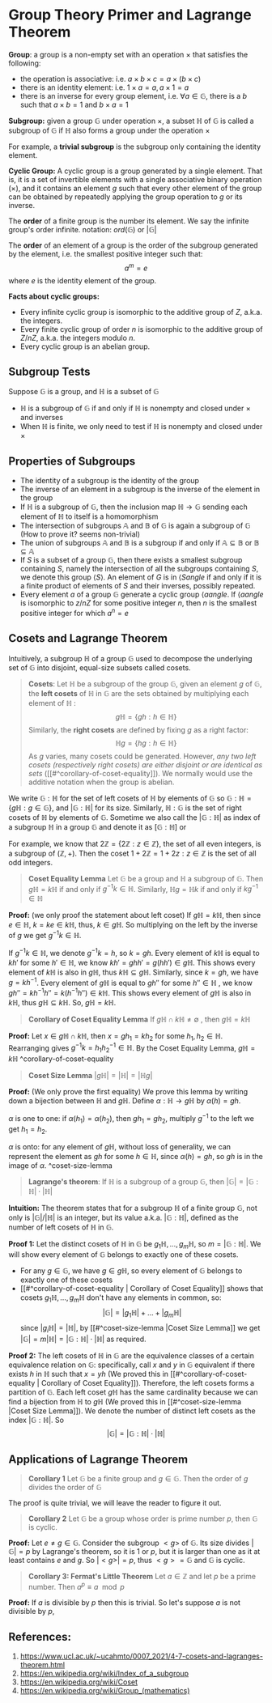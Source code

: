 Group Theory Primer and Lagrange Theorem
========================================

**Group**: a group is a non-empty set with an operation $\times$ that satisfies the following:
- the operation is associative: i.e. $a \times b \times c = a \times (b \times c)$
- there is an identity element: i.e. $1 \times  a = a, a \times 1 = a$
- there is an inverse for every group element, i.e. $\forall a \in \mathbb{G},$ there is a $b$ such that $a \times b = 1$ and $b \times a = 1$

**Subgroup:** given a group $\mathbb{G}$ under operation $\times$, a subset $\mathbb{H}$ of $\mathbb{G}$ is called a subgroup of $\mathbb{G}$ if $\mathbb{H}$ also forms a group under the operation $\times$

For example, a **trivial subgroup** is the subgroup only containing the identity element.

**Cyclic Group:** A cyclic group is a group generated by a single element. That is, it is a set of invertible elements with a single associative binary operation ($\times$), and it contains an element $g$ such that every other element of the group can be obtained by repeatedly applying the group operation to $g$ or its inverse.

The **order** of a finite group is the number its element. We say the infinite group's order infinite. notation: $ord(\mathbb{G})$ or $|\mathbb{G}|$

The **order** of an element of a group is the order of the subgroup generated by the element, i.e. the smallest positive integer such that: 
$$a^m = e$$
where $e$ is the identity element of the group.

**Facts about cyclic groups:** 
- Every infinite cyclic group is isomorphic to the additive group of $Z$, a.k.a. the integers. 
- Every finite cyclic group of order $n$ is isomorphic to the additive group of $Z/nZ$, a.k.a. the integers modulo $n$. 
- Every cyclic group is an abelian group.


## Subgroup Tests
Suppose $\mathbb{G}$ is a group, and $\mathbb{H}$ is a subset of $\mathbb{G}$
- $\mathbb{H}$ is a subgroup of $\mathbb{G}$ if and only if $\mathbb{H}$ is nonempty and closed under $\times$ and inverses
- When $\mathbb{H}$ is finite, we only need to test if $\mathbb{H}$  is nonempty and closed under $\times$


## Properties of Subgroups

- The identity of a subgroup is the identity of the group
- The inverse of an element in a subgroup is the inverse of the element in the group
- If $\mathbb{H}$ is a subgroup of $\mathbb{G}$, then the inclusion map $\mathbb{H} \rightarrow \mathbb{G}$ sending each element of $\mathbb{H}$ to itself is a homomorphism
- The intersection of subgroups $\mathbb{A}$ and $\mathbb{B}$ of $\mathbb{G}$ is again a subgroup of $\mathbb{G}$ (How to prove it? seems non-trivial)
- The union of subgroups $\mathbb{A}$ and $\mathbb{B}$ is a subgroup if and only if $\mathbb{A} \subseteq \mathbb{B}$ or $\mathbb{B} \subseteq \mathbb{A}$
- If $S$ is a subset of a group $\mathbb{G}$, then there exists a smallest subgroup containing $S$, namely the intersection of all the subgroups containing $S$, we denote this group $\langle S \rangle$. An element of $G$ is in $\langle S 
angle$ if and only if it is a finite product of elements of $S$ and their inverses, possibly repeated.
- Every element $a$ of a group $\mathbb{G}$ generate a cyclic group $\langle a 
angle$. If $\langle a 
angle$ is isomorphic to $z/nZ$ for some positive integer $n$, then $n$ is the smallest positive integer for which $a^n = e$

## Cosets and Lagrange Theorem

Intuitively, a subgroup $\mathbb{H}$ of a group $\mathbb{G}$ used to decompose the underlying set of $\mathbb{G}$ into disjoint, equal-size subsets called cosets.

> **Cosets**:
> Let $\mathbb{H}$ be a subgroup of the group $\mathbb{G}$, given an element $g$ of $\mathbb{G}$, the **left cosets** of $\mathbb{H}$ in $\mathbb{G}$ are the sets obtained by multiplying each element of $\mathbb{H}$ :
> $$g\mathbb{H} = \{gh: h \in \mathbb{H}\}$$
> Similarly, the **right cosets** are defined by fixing $g$ as a right factor:
> $$\mathbb{H} g = \{hg: h \in \mathbb{H}\}$$
> As $g$ varies, many cosets could be generated. However, *any two left cosets (respectively right cosets) are either disjoint or are identical as sets* ([[#^corollary-of-coset-equality]]).  We normally would use the additive notation when the group is abelian.

We write $\mathbb{G}:\mathbb{H}$ for the set of left cosets of $\mathbb{H}$ by elements of $\mathbb{G}$ so $\mathbb{G}:\mathbb{H} = \{g\mathbb{H} : g \in \mathbb{G}\}$, and  $|\mathbb{G}:\mathbb{H}|$ for its size. Similarly, $\mathbb{H}:\mathbb{G}$ is the set of right cosets of $\mathbb{H}$ by elements of $\mathbb{G}$. Sometime we also call the $|\mathbb{G}:\mathbb{H}|$ as index of a subgroup $\mathbb{H}$ in a group $\mathbb{G}$ and denote it as $[\mathbb{G}:\mathbb{H}]$ or 

For example, we know that $2\mathbb{Z} = \{2\mathbb{Z} : z \in \mathbb{Z}\}$, the set of all even integers, is a subgroup of $(\mathbb{Z}, +)$.  Then the coset $1+2\mathbb{Z} = {1+2z: z \in \mathbb{Z}}$ is the set of all odd integers. 

> **Coset Equality Lemma**
> Let $\mathbb{G}$ be a group and $\mathbb{H}$ a subgroup of $\mathbb{G}$. Then $g\mathbb{H} = k\mathbb{H}$ if and only if $g^{-1}k \in \mathbb{H}$. Similarly, $\mathbb{H}g = \mathbb{H}k$ if and only if $k g^{-1} \in \mathbb{H}$

**Proof:** 
(we only proof the statement about left coset)
If $g\mathbb{H} = k\mathbb{H}$, then since $e \in \mathbb{H}$, $k = k e \in k \mathbb{H}$, thus, $k \in g\mathbb{H}$. So multiplying on the left by the inverse of $g$ we get $g^{-1} k \in \mathbb{H}$.

If $g^{-1}k \in \mathbb{H}$, we denote $g^{-1}k=h$, so $k=gh$. Every element of $k\mathbb{H}$ is equal to $kh'$ for some $h' \in \mathbb{H}$, we know $kh' = ghh' = g(hh') \in g \mathbb{H}$. This shows every element of $k\mathbb{H}$ is also in $g\mathbb{H}$, thus $k\mathbb{H} \subseteq g\mathbb{H}$.
Similarly, since $k = gh$, we have $g = k h^{-1}$. Every element of $g\mathbb{H}$ is equal to $g h''$ for some $h'' \in \mathbb{H}$ , we know $gh'' = kh^{-1} h''=k(h^{-1} h'') \in k\mathbb{H}$. This shows every element of $g\mathbb{H}$ is also in $k\mathbb{H}$, thus  $g\mathbb{H} \subseteq k \mathbb{H}$. So, $g \mathbb{H} = k \mathbb{H}$.

> **Corollary of Coset Equality Lemma** 
> If $g\mathbb{H} \cap k\mathbb{H} \neq \emptyset$ , then $g\mathbb{H} = k\mathbb{H}$ 

**Proof:**
Let $x \in g\mathbb{H} \cap k \mathbb{H}$, then $x = g h_1 = k h_2$ for some $h_1, h_2 \in \mathbb{H}$. Rearranging gives $g^{-1} k = h_1 h_2^{-1} \in \mathbb{H}$. By the Coset Equality Lemma, $g\mathbb{H} = k\mathbb{H}$ 
^corollary-of-coset-equality

> **Coset Size Lemma**
> $|g\mathbb{H}| = |\mathbb{H}| = |\mathbb{H}g|$

**Proof:**
(We only prove the first equality)
We prove this lemma by writing down a bijection between $\mathbb{H}$ and $g \mathbb{H}$. Define $\alpha: \mathbb{H} \rightarrow g \mathbb{H}$ by $\alpha(h) = g h$.

$\alpha$ is one to one: if $\alpha(h_1) = \alpha(h_2)$, then $g h_1 =  g h_2$, multiply $g^{-1}$ to the left we get $h_1 = h_2$.

$\alpha$ is onto: for any element of $g\mathbb{H}$, without loss of generality, we can represent the element as $g h$ for some $h \in \mathbb{H}$, since $\alpha(h) = g h$, so $g h$ is in the image of $\alpha$.
^coset-size-lemma

> **Lagrange's theorem**:
> If $\mathbb{H}$ is a subgroup of a group $\mathbb{G}$, then $|\mathbb{G}| = |\mathbb{G}:\mathbb{H}|\cdot |\mathbb{H}|$ 

**Intuition:** The theorem states that for a subgroup $\mathbb{H}$ of a finite group $\mathbb{G}$, not only is $|\mathbb{G}|/|\mathbb{H}|$ is an integer, but its value a.k.a. $|\mathbb{G}:\mathbb{H}|$, defined as the number of left cosets of $\mathbb{H}$ in $\mathbb{G}$.

**Proof 1:**  Let the distinct cosets of $\mathbb{H}$ in $\mathbb{G}$ be $g_1 \mathbb{H}, \ldots, g_m \mathbb{H}$, so $m = |\mathbb{G}:\mathbb{H}|$. We will show every element of $\mathbb{G}$ belongs to exactly one of these cosets. 
- For any $g \in \mathbb{G}$, we have $g \in g \mathbb{H}$, so every element of $\mathbb{G}$ belongs to exactly one of these cosets
- [[#^corollary-of-coset-equality | Corollary of Coset Equality]] shows that cosets $g_1 \mathbb{H}, \ldots, g_m \mathbb{H}$ don't have any elements in common, so:
 $$|\mathbb{G}| = |g_1 \mathbb{H}| + \ldots + |g_m \mathbb{H}|$$
  since $|g_i \mathbb{H}| = |\mathbb{H}|$, by [[#^coset-size-lemma |Coset Size Lemma]] we get $|\mathbb{G}| = m |\mathbb{H}| = |\mathbb{G}:\mathbb{H}| \cdot |\mathbb{H}|$ as required.

**Proof 2:** The left cosets of $\mathbb{H}$ in $\mathbb{G}$ are the equivalence classes of a certain equivalence relation on $\mathbb{G}$: specifically, call $x$ and $y$ in $\mathbb{G}$ equivalent if there exists $h$ in $\mathbb{H}$ such that $x = yh$ (We proved this in [[#^corollary-of-coset-equality | Corollary of Coset Equality]]). Therefore, the left cosets forms a partition of $\mathbb{G}$. Each left coset $g \mathbb{H}$ has the same cardinality because we can find a bijection from $\mathbb{H}$ to $g\mathbb{H}$ (We proved this in [[#^coset-size-lemma |Coset Size Lemma]]). We denote the number of distinct left cosets as the index $|\mathbb{G}:\mathbb{H}|$. So 
$$|\mathbb{G}| = |\mathbb{G}:\mathbb{H}|\cdot |\mathbb{H}|$$

## Applications of Lagrange Theorem

> **Corollary 1**
> Let $\mathbb{G}$ be a finite group and $g \in \mathbb{G}$. Then the order of $g$ divides the order of $\mathbb{G}$

The proof is quite trivial, we will leave the reader to figure it out.

> **Corollary 2**
> Let $\mathbb{G}$ be a group whose order is prime number $p$, then $\mathbb{G}$ is cyclic.

**Proof:**
Let $e \neq g \in \mathbb{G}$. Consider the subgroup $<g>$  of $\mathbb{G}$. Its size divides $|\mathbb{G}| = p$ by Lagrange's theorem, so it is $1$ or $p$, but it is larger than one as it at least contains $e$ and $g$. So $|<g>| = p$, thus $<g> = \mathbb{G}$ and $\mathbb{G}$ is cyclic. 

> **Corollary 3: Fermat's Little Theorem**
> Let $a \in \mathbb{Z}$ and let $p$ be a prime number. Then $a^p \equiv a \mod p$ 

**Proof:**
If $a$ is divisible by $p$ then this is trivial. So let's suppose $a$ is not divisible by $p$, 

## References:
1. https://www.ucl.ac.uk/~ucahmto/0007_2021/4-7-cosets-and-lagranges-theorem.html
2. https://en.wikipedia.org/wiki/Index_of_a_subgroup
3. https://en.wikipedia.org/wiki/Coset
4. https://en.wikipedia.org/wiki/Group_(mathematics)
